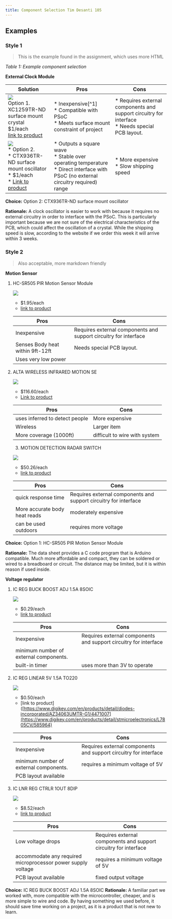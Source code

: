 ```yaml
---
title: Component Selection Tim Desanti 105
---
```


## Examples

### Style 1

> This is the example found in the assignment, which uses more HTML

*Table 1: Example component selection*

**External Clock Module**

| **Solution**                                                                                                                                                                                      | **Pros**                                                                                                                                    | **Cons**                                                                                            |
| ------------------------------------------------------------------------------------------------------------------------------------------------------------------------------------------------- | ------------------------------------------------------------------------------------------------------------------------------------------- | --------------------------------------------------------------------------------------------------- |
| ![](image1.png)<br>Option 1.<br> XC1259TR-ND surface mount crystal<br>$1/each<br>[link to product](http://www.digikey.com/product-detail/en/ECS-40.3-S-5PX-TR/XC1259TR-ND/827366)                 | \* Inexpensive[^1]<br>\* Compatible with PSoC<br>\* Meets surface mount constraint of project                                               | \* Requires external components and support circuitry for interface<br>\* Needs special PCB layout. |
| ![](image3.png)<br>\* Option 2. <br>\* CTX936TR-ND surface mount oscillator <br>\* $1/each <br>\* [Link to product](http://www.digikey.com/product-detail/en/636L3I001M84320/CTX936TR-ND/2292940) | \* Outputs a square wave <br>\* Stable over operating temperature <br> \* Direct interface with PSoC (no external circuitry required) range | * More expensive <br>\* Slow shipping speed                                                         |

**Choice:** Option 2: CTX936TR-ND surface mount oscillator

**Rationale:** A clock oscillator is easier to work with because it requires no external circuitry in order to interface with the PSoC. This is particularly important because we are not sure of the electrical characteristics of the PCB, which could affect the oscillation of a crystal. While the shipping speed is slow, according to the website if we order this week it will arrive within 3 weeks.

### Style 2

> Also acceptable, more markdown friendly

**Motion Sensor**

1. HC-SR505 PIR Motion Sensor Module

    ![](<img width="640" height="640" alt="image" src="https://github.com/user-attachments/assets/c1c46e83-8249-479f-b8fe-801d135dd95e" />)

    * $1.95/each
    * [link to product](https://protosupplies.com/product/hc-sr505-mini-pir-motion-sensing-module/)

    | Pros                                      | Cons                                                             |
    | ----------------------------------------- | ---------------------------------------------------------------- |
    | Inexpensive                               | Requires external components and support circuitry for interface |
    | Senses Body heat within 9ft-12ft          | Needs special PCB layout.                                        |
    | Uses very low power                       | 

2. ALTA WIRELESS INFRARED MOTION SE

    ![](<img width="200" height="200" alt="image" src="https://github.com/user-attachments/assets/7e0766e9-71f6-468e-9be0-febff88cc165" />)

    * $116.60/each
    * [Link to product](https://www.digikey.com/en/products/detail/monnit-corporation/MNS2-9-W2-MS-IR/7776952)

    | Pros                                                              | Cons                |
    | ----------------------------------------------------------------- | ------------------- |
    | uses inferred to detect people                                    | More expensive      |
    | Wireless                                                          | Larger item         |
    | More coverage (1000ft)                                            | difficult to wire with system

   3. MOTION DETECTION RADAR SWITCH

    ![](<img width="200" height="200" alt="image" src="https://github.com/user-attachments/assets/ee01a59e-437c-4ba2-a87f-a9aa27466038" />)

    * $50.26/each
    * [link to product]([[https://protosupplies.com/product/hc-sr505-mini-pir-motion-sensing-module/](https://www.digikey.com/en/products/detail/innosent-gmbh/80-00000450/13182472)](https://www.digikey.com/en/products/detail/innosent-gmbh/80-00000450/13182472))

    | Pros                                      | Cons                                                             |
    | ----------------------------------------- | ---------------------------------------------------------------- |
    | quick response time                       | Requires external components and support circuitry for interface |
    | More accurate body heat reads             | moderately expensive                                             |
    | can be used outdoors                      | requires more voltage

**Choice:** Option 1: HC-SR505 PIR Motion Sensor Module

**Rationale:** The data sheet provides a C code program that is Arduino compatible. Much more affordable and compact, they can be soldered or wired to a breadboard or circuit. The distance may be limited, but it is within reason if used inside.


**Voltage regulator**

1. IC REG BUCK BOOST ADJ 1.5A 8SOIC

    ![](<img width="200" height="200" alt="image" src="https://github.com/user-attachments/assets/a96476c3-98e4-4bef-88f7-128437615a10" />
)

    * $0.29/each
    * [link to product](https://www.digikey.com/en/products/detail/diodes-incorporated/AZ34063UMTR-G1/4471007)

    | Pros                                      | Cons                                                             |
    | ----------------------------------------- | ---------------------------------------------------------------- |
    | Inexpensive                               | Requires external components and support circuitry for interface |
    | minimum number of external components.    |                                                                  |
    | built-in timer                            | uses more than 3V to operate



2. IC REG LINEAR 5V 1.5A TO220

    ![](<img width="200" height="200" alt="image" src="https://github.com/user-attachments/assets/d6bb1a13-87c9-477a-9c0c-10387879de37" />
)

    * $0.50/each
    * [link to product]([https://www.digikey.com/en/products/detail/diodes-incorporated/AZ34063UMTR-G1/4471007](https://www.digikey.com/en/products/detail/stmicroelectronics/L7805CV/585964)

    | Pros                                      | Cons                                                             |
    | ----------------------------------------- | ---------------------------------------------------------------- |
    | Inexpensive                               | Requires external components and support circuitry for interface |
    | minimum number of external components.    | requires a minimum voltage of 5V                                 |
    | PCB layout available                      | 
   






3. IC LNR REG CTRLR 1OUT 8DIP

    ![](<img width="200" height="200" alt="image" src="https://github.com/user-attachments/assets/efc4e4bd-cb04-4a98-a0c2-ba60caad03a8" />
)

    * $8.52/each
    * [link to product](https://www.digikey.com/en/products/detail/analog-devices-inc/LT1575CN8-5-PBF/962848)

    | Pros                                      | Cons                                                             |
    | ----------------------------------------- | ---------------------------------------------------------------- |
    | Low voltage drops                         | Requires external components and support circuitry for interface |
    | accommodate any required microprocessor power supply voltage    | requires a minimum voltage of 5V                                 |
    | PCB layout available                      | fixed output voltage

**Choice:**  IC REG BUCK BOOST ADJ 1.5A 8SOIC
**Rationale:** A familiar part we worked with, more compatible with the microcontroller, cheaper, and is more simple to wire and code. By having
something we used before, it should save time working on a project, as it is a product that is not new to learn. 
